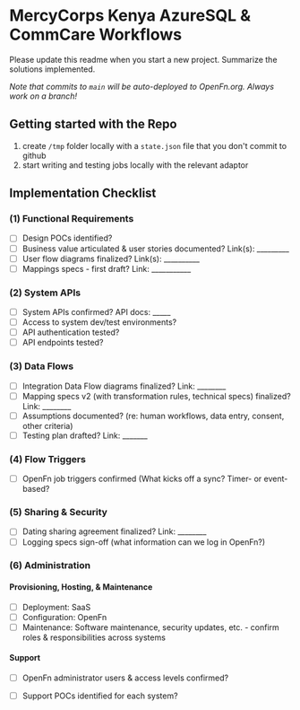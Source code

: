 # MercyCorps Kenya AzureSQL & CommCare Workflows

Please update this readme when you start a new project. Summarize the solutions implemented.  

*Note that commits to `main` will be auto-deployed to OpenFn.org. Always work on a branch!*

## Getting started with the Repo

1. create `/tmp` folder locally with a `state.json` file that you don't commit to github
2. start writing and testing jobs locally with the relevant adaptor

## Implementation Checklist

### (1) Functional Requirements

- [ ] Design POCs identified? 
- [ ] Business value articulated & user stories documented? Link(s): _________
- [ ] User flow diagrams finalized? Link(s): __________
- [ ] Mappings specs - first draft? Link: ___________

### (2) System APIs

- [ ] System APIs confirmed? API docs: _____
- [ ] Access to system dev/test environments? 
- [ ] API authentication tested? 
- [ ] API endpoints tested? 

### (3) Data Flows

- [ ] Integration Data Flow diagrams finalized? Link: ________
- [ ] Mapping specs v2 (with transformation rules, technical specs) finalized? Link: ________
- [ ] Assumptions documented? (re: human workflows, data entry, consent, other criteria)
- [ ] Testing plan drafted? Link: _______

### (4) Flow Triggers

- [ ] OpenFn job triggers confirmed (What kicks off a sync? Timer- or event-based? 

### (5) Sharing & Security

- [ ] Dating sharing agreement finalized? Link: ________
- [ ] Logging specs sign-off (what information can we log in OpenFn?)

### (6) Administration

#### Provisioning, Hosting, & Maintenance

- [ ] Deployment: SaaS
- [ ] Configuration: OpenFn
- [ ] Maintenance: Software maintenance, security updates, etc. - confirm roles & responsibilities across systems 

#### Support

- [ ] OpenFn administrator users & access levels confirmed? 
- [ ] Support POCs identified for each system?

